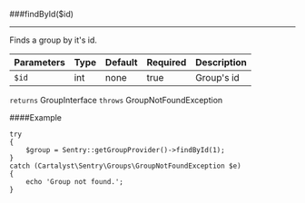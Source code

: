 <a id="findById"></a>
###findById($id)

----------

Finds a group by it's id.

Parameters          | Type                | Default             | Required            | Description
:------------------ | :------------------ | :------------------ | :------------------ | :------------------
`$id`               | int                 | none                | true                | Group's id

`returns` GroupInterface
`throws`  GroupNotFoundException

####Example

	try
	{
		$group = Sentry::getGroupProvider()->findById(1);
	}
	catch (Cartalyst\Sentry\Groups\GroupNotFoundException $e)
	{
		echo 'Group not found.';
	}

